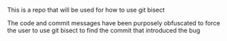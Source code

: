 This is a repo that will be used for how to use git bisect

The code and commit messages have been purposely obfuscated to force the user to use git bisect to find the commit that introduced the bug